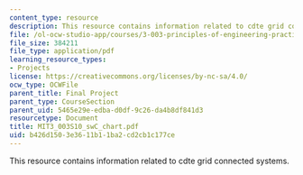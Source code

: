 ```yaml
---
content_type: resource
description: This resource contains information related to cdte grid connected systems.
file: /ol-ocw-studio-app/courses/3-003-principles-of-engineering-practice-spring-2010/b426d1503e3611b11ba2cd2cb1c177ce_MIT3_003S10_swC_chart.pdf
file_size: 384211
file_type: application/pdf
learning_resource_types:
- Projects
license: https://creativecommons.org/licenses/by-nc-sa/4.0/
ocw_type: OCWFile
parent_title: Final Project
parent_type: CourseSection
parent_uid: 5465e29e-edba-d0df-9c26-da4b8df841d3
resourcetype: Document
title: MIT3_003S10_swC_chart.pdf
uid: b426d150-3e36-11b1-1ba2-cd2cb1c177ce
---
```

This resource contains information related to cdte grid connected systems.